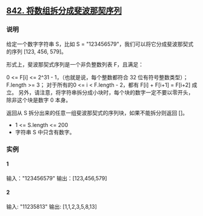 ## [842. 将数组拆分成斐波那契序列](https://leetcode-cn.com/problems/split-array-into-fibonacci-sequence/)

### 说明

给定一个数字字符串 S，比如 S = "123456579"，我们可以将它分成斐波那契式的序列 [123, 456, 579]。

形式上，斐波那契式序列是一个非负整数列表 F，且满足：

0 <= F[i] <= 2^31 - 1，（也就是说，每个整数都符合 32 位有符号整数类型）；
F.length >= 3；
对于所有的0 <= i < F.length - 2，都有 F[i] + F[i+1] = F[i+2] 成立。
另外，请注意，将字符串拆分成小块时，每个块的数字一定不要以零开头，除非这个块是数字 0 本身。

返回从 S 拆分出来的任意一组斐波那契式的序列块，如果不能拆分则返回 []。

* 1 <= S.length <= 200
* 字符串 S 中只含有数字。

### 实例
#### 1
输入："123456579"
输出：[123,456,579]

#### 2
输入: "11235813"
输出: [1,1,2,3,5,8,13]